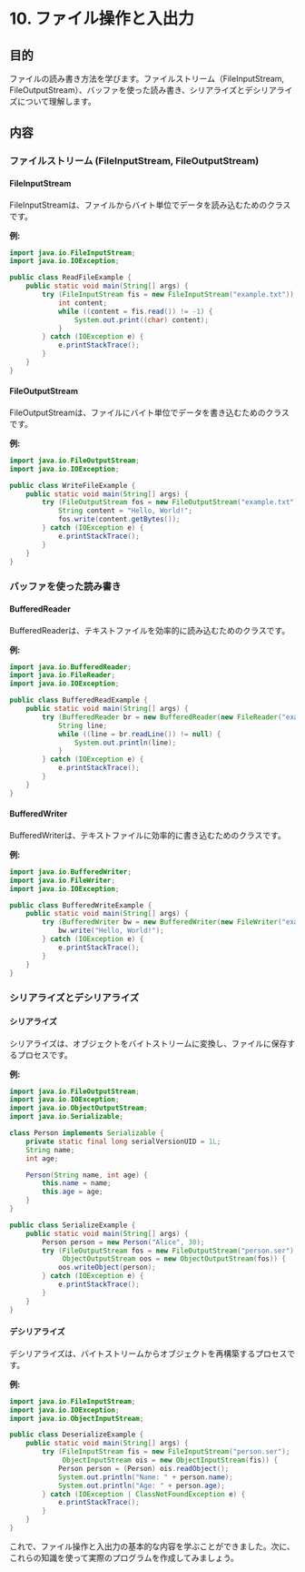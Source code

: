 # 10. ファイル操作と入出力
## 目的
ファイルの読み書き方法を学びます。ファイルストリーム（FileInputStream, FileOutputStream）、バッファを使った読み書き、シリアライズとデシリアライズについて理解します。

## 内容

### ファイルストリーム (FileInputStream, FileOutputStream)

#### FileInputStream
FileInputStreamは、ファイルからバイト単位でデータを読み込むためのクラスです。

**例:**
```java
import java.io.FileInputStream;
import java.io.IOException;

public class ReadFileExample {
    public static void main(String[] args) {
        try (FileInputStream fis = new FileInputStream("example.txt")) {
            int content;
            while ((content = fis.read()) != -1) {
                System.out.print((char) content);
            }
        } catch (IOException e) {
            e.printStackTrace();
        }
    }
}
```

#### FileOutputStream
FileOutputStreamは、ファイルにバイト単位でデータを書き込むためのクラスです。

**例:**
```java
import java.io.FileOutputStream;
import java.io.IOException;

public class WriteFileExample {
    public static void main(String[] args) {
        try (FileOutputStream fos = new FileOutputStream("example.txt")) {
            String content = "Hello, World!";
            fos.write(content.getBytes());
        } catch (IOException e) {
            e.printStackTrace();
        }
    }
}
```

### バッファを使った読み書き

#### BufferedReader
BufferedReaderは、テキストファイルを効率的に読み込むためのクラスです。

**例:**
```java
import java.io.BufferedReader;
import java.io.FileReader;
import java.io.IOException;

public class BufferedReadExample {
    public static void main(String[] args) {
        try (BufferedReader br = new BufferedReader(new FileReader("example.txt"))) {
            String line;
            while ((line = br.readLine()) != null) {
                System.out.println(line);
            }
        } catch (IOException e) {
            e.printStackTrace();
        }
    }
}
```

#### BufferedWriter
BufferedWriterは、テキストファイルに効率的に書き込むためのクラスです。

**例:**
```java
import java.io.BufferedWriter;
import java.io.FileWriter;
import java.io.IOException;

public class BufferedWriteExample {
    public static void main(String[] args) {
        try (BufferedWriter bw = new BufferedWriter(new FileWriter("example.txt"))) {
            bw.write("Hello, World!");
        } catch (IOException e) {
            e.printStackTrace();
        }
    }
}
```

### シリアライズとデシリアライズ

#### シリアライズ
シリアライズは、オブジェクトをバイトストリームに変換し、ファイルに保存するプロセスです。

**例:**
```java
import java.io.FileOutputStream;
import java.io.IOException;
import java.io.ObjectOutputStream;
import java.io.Serializable;

class Person implements Serializable {
    private static final long serialVersionUID = 1L;
    String name;
    int age;

    Person(String name, int age) {
        this.name = name;
        this.age = age;
    }
}

public class SerializeExample {
    public static void main(String[] args) {
        Person person = new Person("Alice", 30);
        try (FileOutputStream fos = new FileOutputStream("person.ser");
             ObjectOutputStream oos = new ObjectOutputStream(fos)) {
            oos.writeObject(person);
        } catch (IOException e) {
            e.printStackTrace();
        }
    }
}
```

#### デシリアライズ
デシリアライズは、バイトストリームからオブジェクトを再構築するプロセスです。

**例:**
```java
import java.io.FileInputStream;
import java.io.IOException;
import java.io.ObjectInputStream;

public class DeserializeExample {
    public static void main(String[] args) {
        try (FileInputStream fis = new FileInputStream("person.ser");
             ObjectInputStream ois = new ObjectInputStream(fis)) {
            Person person = (Person) ois.readObject();
            System.out.println("Name: " + person.name);
            System.out.println("Age: " + person.age);
        } catch (IOException | ClassNotFoundException e) {
            e.printStackTrace();
        }
    }
}
```

これで、ファイル操作と入出力の基本的な内容を学ぶことができました。次に、これらの知識を使って実際のプログラムを作成してみましょう。
